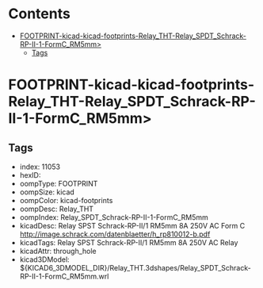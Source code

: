 



Contents
========

* [FOOTPRINT-kicad-kicad-footprints-Relay_THT-Relay_SPDT_Schrack-RP-II-1-FormC_RM5mm>](#footprint-kicad-kicad-footprints-relay_tht-relay_spdt_schrack-rp-ii-1-formc_rm5mm)
	* [Tags](#tags)

# FOOTPRINT-kicad-kicad-footprints-Relay_THT-Relay_SPDT_Schrack-RP-II-1-FormC_RM5mm>

## Tags

- index: 11053
- hexID: 
- oompType: FOOTPRINT
- oompSize: kicad
- oompColor: kicad-footprints
- oompDesc: Relay_THT
- oompIndex: Relay_SPDT_Schrack-RP-II-1-FormC_RM5mm
- kicadDesc: Relay SPST Schrack-RP-II/1 RM5mm 8A 250V AC Form C http://image.schrack.com/datenblaetter/h_rp810012-b.pdf
- kicadTags: Relay SPST Schrack-RP-II/1 RM5mm 8A 250V AC Relay
- kicadAttr: through_hole
- kicad3DModel: ${KICAD6_3DMODEL_DIR}/Relay_THT.3dshapes/Relay_SPDT_Schrack-RP-II-1-FormC_RM5mm.wrl
